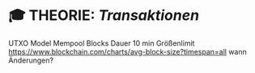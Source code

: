# :mortar_board: THEORIE: _Transaktionen_
UTXO Model
	Mempool
	Blocks
		Dauer	10 min
		Größenlimit
			https://www.blockchain.com/charts/avg-block-size?timespan=all
			wann Änderungen?

